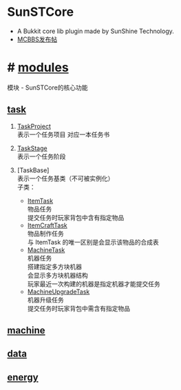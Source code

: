 # SunSTCore
* A Bukkit core lib plugin made by SunShine Technology.
* [MCBBS发布帖](https://www.mcbbs.net/thread-1170416-1-1.html)

#  # [modules](https://github.com/Sunshine-wzy/SunSTCore/tree/master/src/main/kotlin/io/github/sunshinewzy/sunstcore/modules)  
模块 - SunSTCore的核心功能

## [task](https://github.com/Sunshine-wzy/SunSTCore/tree/master/src/main/kotlin/io/github/sunshinewzy/sunstcore/modules/task)
1. [TaskProject](https://github.com/Sunshine-wzy/SunSTCore/blob/master/docs/modules/task/TaskProject.md)  
表示一个任务项目
对应一本任务书

2. [TaskStage](https://github.com/Sunshine-wzy/SunSTCore/blob/master/docs/modules/task/TaskStage.md)  
表示一个任务阶段

3. [TaskBase]  
表示一个任务基类（不可被实例化）  
子类：
    - [ItemTask](https://github.com/Sunshine-wzy/SunSTCore/tree/master/src/main/kotlin/io/github/sunshinewzy/sunstcore/modules/task/tasks/ItemTask.kt)  
    物品任务  
    提交任务时玩家背包中含有指定物品
    - [ItemCraftTask](https://github.com/Sunshine-wzy/SunSTCore/tree/master/src/main/kotlin/io/github/sunshinewzy/sunstcore/modules/task/tasks/ItemCraftTask.kt)  
    物品制作任务  
    与 ItemTask 的唯一区别是会显示该物品的合成表
    - [MachineTask](https://github.com/Sunshine-wzy/SunSTCore/tree/master/src/main/kotlin/io/github/sunshinewzy/sunstcore/modules/task/tasks/MachineTask.kt)  
    机器任务  
    搭建指定多方块机器  
    会显示多方块机器结构  
    玩家最近一次构建的机器是指定机器才能提交任务
    - [MachineUpgradeTask](https://github.com/Sunshine-wzy/SunSTCore/tree/master/src/main/kotlin/io/github/sunshinewzy/sunstcore/modules/task/tasks/MachineUpgradeTask.kt)  
    机器升级任务  
    提交任务时玩家背包中需含有指定物品

## [machine](https://github.com/Sunshine-wzy/SunSTCore/tree/master/src/main/kotlin/io/github/sunshinewzy/sunstcore/modules/machine)

## [data](https://github.com/Sunshine-wzy/SunSTCore/tree/master/src/main/kotlin/io/github/sunshinewzy/sunstcore/modules/data)

## [energy](https://github.com/Sunshine-wzy/SunSTCore/tree/master/src/main/kotlin/io/github/sunshinewzy/sunstcore/modules/energy)
